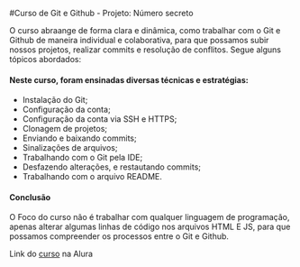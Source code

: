 #Curso de Git e Github - Projeto: Número secreto

O curso abraange de forma clara e dinâmica, como trabalhar com o Git e Github de maneira individual e colaborativa, para que possamos subir nossos projetos, realizar commits e resolução de conflitos. Segue alguns tópicos abordados:


<h4>Neste curso, foram ensinadas diversas técnicas e estratégias:</h4>

- Instalação do Git;
- Configuração da conta;
- Configuração da conta via SSH e HTTPS;
- Clonagem de projetos;
- Enviando e baixando commits;
- Sinalizações de arquivos;
- Trabalhando com o Git pela IDE;
- Desfazendo alterações, e restautando commits;
- Trabalhando com o arquivo README.

<h4>Conclusão</h4>

O Foco do curso não é trabalhar com qualquer linguagem de programação, apenas alterar algumas linhas de código nos arquivos HTML E JS, para que possamos compreender os processos entre o Git e Github.


Link do [curso](https://cursos.alura.com.br/course/git-github-compartilhando-colaborando-projetos) na Alura